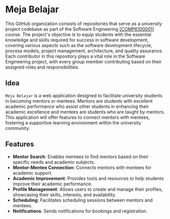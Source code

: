 # Meja Belajar

This GitHub organization consists of repositories that serve as a university project codebase as part of the Software Engineering [[COMP6100001]](https://curriculum.binus.ac.id/course/COMP6100/) course. The project's objective is to equip students with the essential knowledge and skills required for success in software development, covering various aspects such as the software development lifecycle, process models, project management, architecture, and quality assurance. Each contributor in this repository plays a vital role in the Software Engineering project, with every group member contributing based on their assigned roles and responsibilities.

## Idea 
`Meja Belajar` is a web application designed to facilitate university students in becoming mentors or mentees. Mentors are students with excellent academic performance who assist other students in enhancing their academic excellence and mentees are students who are taught by mentors. This application will offer features to connect mentors with mentees, fostering a supportive learning environment within the university community.

## Features 
- **Mentor Search**: Enables mentees to find mentors based on their specific needs and academic subjects.
- **Mentor-Mentee Connection**: Connects mentors with mentees for academic support.
- **Academic Improvement**: Provides tools and resources to help students improve their academic performance.
- **Profile Management**: Allows users to create and manage their profiles, showcasing their skills, interests, and availability.
- **Scheduling**: Facilitates scheduling sessions between mentors and mentees.
- **Notifications**: Sends notifications for bookings and registration.
